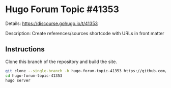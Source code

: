 # Hugo Forum Topic #41353

Details: <https://discourse.gohugo.io/t/41353>

Description: Create references/sources shortcode with URLs in front matter

## Instructions

Clone this branch of the repository and build the site.

```bash
git clone --single-branch -b hugo-forum-topic-41353 https://github.com/jmooring/hugo-testing hugo-forum-topic-41353
cd hugo-forum-topic-41353
hugo server
```
